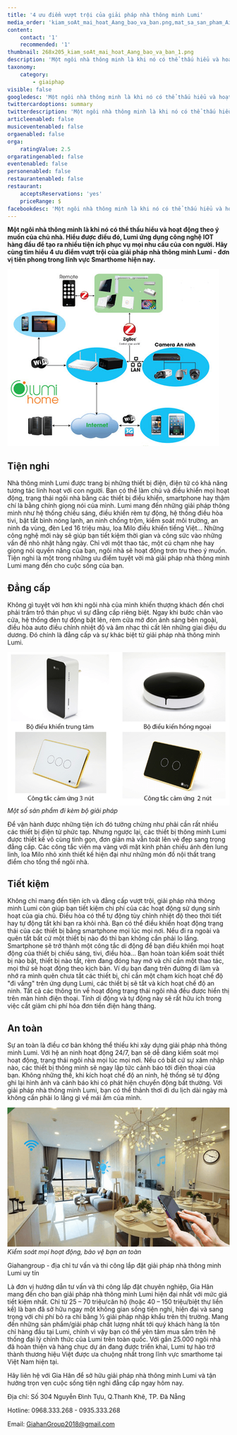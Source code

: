 ```yaml
---
title: '4 ưu điểm vượt trội của giải pháp nhà thông minh Lumi'
media_order: 'kiam_soAt_mai_hoat_Aang_bao_va_ban.png,mat_sa_san_pham_Ai_Lumi.png,268x205_kiam_soAt_mai_hoat_Aang_bao_va_ban_1.png,giai_phAp_nhA_thAng_minh.png'
content:
    contact: '1'
    recommended: '1'
thumbnail: 268x205_kiam_soAt_mai_hoat_Aang_bao_va_ban_1.png
description: 'Một ngôi nhà thông minh là khi nó có thể thấu hiểu và hoạt động theo ý muốn của chủ nhà. Hiểu được điều đó, Lumi ứng dụng công nghệ IOT hàng đầu để tạo ra nhiều tiện ích phục vụ mọi nhu cầu của con người. Hãy cùng tìm hiểu 4 ưu điểm vượt trội của giải pháp nhà thông minh Lumi - đơn vị tiên phong trong lĩnh vực Smarthome hiện nay.'
taxonomy:
    category:
        - giaiphap
visible: false
googledesc: 'Một ngôi nhà thông minh là khi nó có thể thấu hiểu và hoạt động theo ý muốn của chủ nhà. Hiểu được điều đó, Lumi ứng dụng công nghệ IOT hàng đầu để tạo ra nhiều tiện ích phục vụ mọi nhu cầu của con người. Hãy cùng tìm hiểu 4 ưu điểm vượt trội của giải pháp nhà thông minh Lumi - đơn vị tiên phong trong lĩnh vực Smarthome hiện nay.'
twittercardoptions: summary
twitterdescription: 'Một ngôi nhà thông minh là khi nó có thể thấu hiểu và hoạt động theo ý muốn của chủ nhà. Hiểu được điều đó, Lumi ứng dụng công nghệ IOT hàng đầu để tạo ra nhiều tiện ích phục vụ mọi nhu cầu của con người. Hãy cùng tìm hiểu 4 ưu điểm vượt trội của giải pháp nhà thông minh Lumi - đơn vị tiên phong trong lĩnh vực Smarthome hiện nay.'
articleenabled: false
musiceventenabled: false
orgaenabled: false
orga:
    ratingValue: 2.5
orgaratingenabled: false
eventenabled: false
personenabled: false
restaurantenabled: false
restaurant:
    acceptsReservations: 'yes'
    priceRange: $
facebookdesc: 'Một ngôi nhà thông minh là khi nó có thể thấu hiểu và hoạt động theo ý muốn của chủ nhà. Hiểu được điều đó, Lumi ứng dụng công nghệ IOT hàng đầu để tạo ra nhiều tiện ích phục vụ mọi nhu cầu của con người. Hãy cùng tìm hiểu 4 ưu điểm vượt trội của giải pháp nhà thông minh Lumi - đơn vị tiên phong trong lĩnh vực Smarthome hiện nay.'
---
```


**Một ngôi nhà thông minh là khi nó có thể thấu hiểu và hoạt động theo ý muốn của chủ nhà. Hiểu được điều đó, Lumi ứng dụng công nghệ IOT hàng đầu để tạo ra nhiều tiện ích phục vụ mọi nhu cầu của con người. Hãy cùng tìm hiểu 4 ưu điểm vượt trội của giải pháp nhà thông minh Lumi - đơn vị tiên phong trong lĩnh vực Smarthome hiện nay.**

![ 4 ưu điểm vượt trội của giải pháp nhà thông minh Lumi](giai_phAp_nhA_thAng_minh.png)

## Tiện nghi

Nhà thông minh Lumi được trang bị những thiết bị điện, điện tử có khả năng tương tác linh hoạt với con người. Bạn có thể làm chủ và điều khiển mọi hoạt động, trạng thái ngôi nhà bằng các thiết bị điều khiển, smartphone hay thậm chí là bằng chính giọng nói của mình. 
Lumi mang đến những giải pháp thông minh như hệ thống chiếu sáng, điều khiển rèm tự động, hệ thống điều hòa tivi, bật tắt bình nóng lạnh, an ninh chống trộm, kiểm soát môi trường, an ninh đa vùng, đèn Led 16 triệu màu, loa Milo điều khiến tiếng Việt… Những công nghệ mới này sẽ giúp bạn tiết kiệm thời gian và công sức vào những vấn đề nhỏ nhặt hằng ngày. Chỉ với một thao tác, một cú chạm nhẹ hay giọng nói quyền năng của bạn, ngôi nhà sẽ hoạt động trơn tru theo ý muốn. Tiện nghi là một trong những ưu điểm tuyệt vời mà giải pháp nhà thông minh Lumi mang đến cho cuộc sống của bạn.

## Đẳng cấp

Không gì tuyệt vời hơn khi ngôi nhà của mình khiến thượng khách đến chơi phải trầm trồ thán phục vì sự đẳng cấp riêng biệt. Ngay khi bước chân vào cửa, hệ thống đèn tự động bật lên, rèm cửa mở đón ánh sáng bên ngoài, điều hòa auto điều chỉnh nhiệt độ và âm nhạc thì cất lên những giai điệu du dương. Đó chính là đẳng cấp và sự khác biệt từ giải pháp nhà thông minh Lumi.

![Một số sản phẩm đi kèm bộ giải pháp](mat_sa_san_pham_Ai_Lumi.png)
_Một số sản phẩm đi kèm bộ giải pháp_

Để vận hành được những tiện ích đó tưởng chừng như phải cần rất nhiều các thiết bị điện tử phức tạp. Nhưng ngược lại, các thiết bị thông minh Lumi được thiết kế vô cùng tinh gọn, đơn giản mà vẫn toát lên vẻ đẹp sang trọng đẳng cấp. Các công tắc viền mạ vàng với mặt kính phản chiếu ánh đèn lung linh, loa Milo nhỏ xinh thiết kế hiện đại như những món đồ nội thất trang điểm cho tổng thể ngôi nhà.

## Tiết kiệm

Không chỉ mang đến tiện ích và đẳng cấp vượt trội, giải pháp nhà thông minh Lumi còn giúp bạn tiết kiệm chi phí của các hoạt động sử dụng sinh hoạt của gia chủ. Điều hòa có thể tự động tùy chỉnh nhiệt độ theo thời tiết hay tự động tắt khi bạn ra khỏi nhà. Bạn có thể điều khiển hoạt động trạng thái của các thiết bị bằng smartphone mọi lúc mọi nơi. Nếu đi ra ngoài và quên tắt bất cứ một thiết bị nào đó thì bạn không cần phải lo lắng. Smartphone sẽ trở thành một công tắc di động để bạn điều khiển mọi hoạt động của thiết bị chiếu sáng, tivi, điều hòa… Bạn hoàn toàn kiểm soát thiết bị nào bật, thiết bị nào tắt, rèm đang đóng hay mở và chỉ cần một thao tác, mọi thứ sẽ hoạt động theo kịch bản. Ví dụ bạn đang trên đường đi làm và nhớ ra mình quên chưa tắt các thiết bị, chỉ cần một chạm kích hoạt chế độ "đi vắng" trên ứng dụng Lumi, các thiết bị sẽ tắt và kích hoạt chế độ an ninh. Tất cả các thông tin về hoạt động trạng thái ngôi nhà đều được hiển thị trên màn hình điện thoại. Tính di động và tự động này sẽ rất hữu ích trong việc cắt giảm chi phí hóa đơn tiền điện hàng tháng.

## An toàn

Sự an toàn là điều cơ bản không thể thiếu khi xây dựng giải pháp nhà thông minh Lumi. Với hệ an ninh hoạt động 24/7, bạn sẽ dễ dàng kiểm soát mọi hoạt động, trạng thái ngôi nhà mọi lúc mọi nơi. Nếu có bất cứ sự xâm nhập nào, các thiết bị thông minh sẽ ngay lập tức cảnh báo tới điện thoại của bạn. Không những thế, khi kích hoạt chế độ an ninh, hệ thống sẽ tự động ghi lại hình ảnh và cảnh báo khi có phát hiện chuyển động bất thường. Với giải pháp nhà thông minh Lumi, bạn có thể thảnh thơi đi du lịch dài ngày mà không cần phải lo lắng gì về mái ấm của mình.

![Kiểm soát mọi hoạt động, bảo vệ bạn an toàn](kiam_soAt_mai_hoat_Aang_bao_va_ban.png)
_Kiểm soát mọi hoạt động, bảo vệ bạn an toàn_

Giahangroup  - địa chỉ tư vấn và thi công lắp đặt giải pháp nhà thông minh Lumi uy tín

Là đơn vị hướng dẫn tư vấn và thi công lắp đặt chuyên nghiệp, Gia Hân mang đến cho bạn giải pháp nhà thông minh Lumi hiện đại nhất với mức giá tiết kiệm nhất. Chỉ từ 25 – 70 triệu/căn hộ (hoặc 40 – 150 triệu/biệt thự liền kề) là bạn đã sở hữu ngay một không gian sống tiện nghi, hiện đại và sang trọng với chi phí bỏ ra chỉ bằng ½ giải pháp nhập khẩu trên thị trường. 
Mang đến những sản phẩm/giải pháp chất lượng nhất tới quý khách hàng là tôn chỉ hàng đầu tại Lumi, chính vì vậy bạn có thể yên tâm mua sắm trên hệ thống đại lý chính thức của Lumi trên toàn quốc. Với gần 25.000 ngôi nhà đã hoàn thiện và hàng chục dự án đang được triển khai, Lumi tự hào trở thành thương hiệu Việt được ưa chuộng nhất trong lĩnh vực smarthome tại Việt Nam hiện tại.

Hãy liên hệ với Gia Hân để sở hữu giải pháp nhà thông minh Lumi và tận hưởng trọn vẹn cuộc sống tiện nghi đẳng cấp ngay hôm nay.

 Địa chỉ: Số 304 Nguyễn Đình Tựu, Q.Thanh Khê, TP. Đà Nẵng
 
 Hotline: 0968.333.268 - 0935.333.268
 
 Email: [GiahanGroup2018@gmail.com](mailto:GiahanGroup2018@gmail.com)